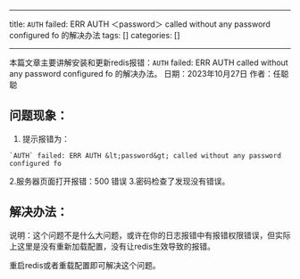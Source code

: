 
--- 
title:  `AUTH` failed: ERR AUTH ＜password＞ called without any password configured fo 的解决办法 
tags: []
categories: [] 

---
>  
 本篇文章主要讲解安装和更新redis报错：`AUTH` failed: ERR AUTH called without any password configured fo 的解决办法。 日期：2023年10月27日 作者：任聪聪 


## 问题现象：
1. 提示报错为：
```
`AUTH` failed: ERR AUTH &lt;password&gt; called without any password configured fo 

```

2.服务器页面打开报错：500 错误 3.密码检查了发现没有错误。

## 解决办法：

说明：这个问题不是什么大问题，或许在你的日志报错中有报错权限错误，但实际上这里是没有重新加载配置，没有让redis生效导致的报错。

重启redis或者重载配置即可解决这个问题。
